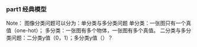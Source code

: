 ### part1 经典模型

Note：
图像分类问题可以分为：单分类与多分类问题 单分类：一张图只有一个真值（one-hot）； 多分类：一张图有多个物体，一张图有多个真值。
二分类与多分类问题：二分类y值（0，1）；多分类y值（）？
